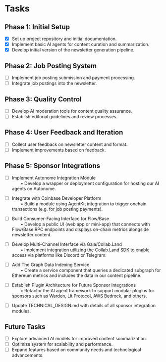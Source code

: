 # Tasks

## Phase 1: Initial Setup

- [x] Set up project repository and initial documentation.
- [x] Implement basic AI agents for content curation and summarization.
- [x] Develop initial version of the newsletter generation pipeline.

## Phase 2: Job Posting System

- [ ] Implement job posting submission and payment processing.
- [ ] Integrate job postings into the newsletter.

## Phase 3: Quality Control

- [ ] Develop AI moderation tools for content quality assurance.
- [ ] Establish editorial guidelines and review processes.

## Phase 4: User Feedback and Iteration

- [ ] Collect user feedback on newsletter content and format.
- [ ] Implement improvements based on feedback.

## Phase 5: Sponsor Integrations

- [ ] Implement Autonome Integration Module  
  • Develop a wrapper or deployment configuration for hosting our AI agents on Autonome.  
- [ ] Integrate with Coinbase Developer Platform  
  • Build a module using AgentKit integration to trigger onchain transactions (e.g. for job posting payments).  
- [ ] Build Consumer-Facing Interface for Flow/Base  
  • Develop a public UI (web app or mini-app) that connects with Flow/Base RPC endpoints and displays on-chain metrics alongside newsletter content.  
- [ ] Develop Multi-Channel Interface via Gaia/Collab.Land  
  • Implement integration utilizing the Collab.Land SDK to enable access via platforms like Discord or Telegram.  
- [ ] Add The Graph Data Indexing Service  
  • Create a service component that queries a dedicated subgraph for Ethereum metrics and includes the data in our content pipeline.  
- [ ] Establish Plugin Architecture for Future Sponsor Integrations  
  • Refactor the AI agent framework to support modular plugins for sponsors such as Warden, Lit Protocol, AWS Bedrock, and others.

- [ ] Update TECHNICAL_DESIGN.md with details of all sponsor integration modules.

## Future Tasks

- [ ] Explore advanced AI models for improved content summarization.
- [ ] Optimize system for scalability and performance.
- [ ] Expand features based on community needs and technological advancements.
